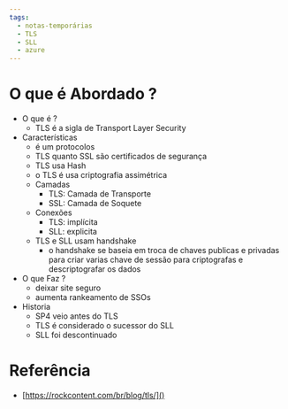 ```yaml
---
tags:
  - notas-temporárias
  - TLS
  - SLL
  - azure
---
```


# O que é Abordado ?
* O que é ?
	* TLS é a sigla de Transport Layer Security
* Características 
	* é um protocolos
	* TLS quanto SSL são certificados de segurança
	* TLS usa Hash
	* o TLS é usa criptografia assimétrica
	* Camadas
		* TLS: Camada de Transporte
		* SSL: Camada de Soquete
	* Conexões
		* TLS: implícita
		* SLL: explicita
	* TLS e SLL usam handshake
		* o handshake se baseia em troca de chaves publicas e privadas para criar varias chave de sessão para criptografas e descriptografar os dados
* O que Faz ?
	* deixar site seguro
	* aumenta rankeamento de SSOs
* Historia
	* SP4 veio antes do TLS
	* TLS é considerado o sucessor do SLL
	* SLL foi descontinuado


# Referência 
* [https://rockcontent.com/br/blog/tls/]()

